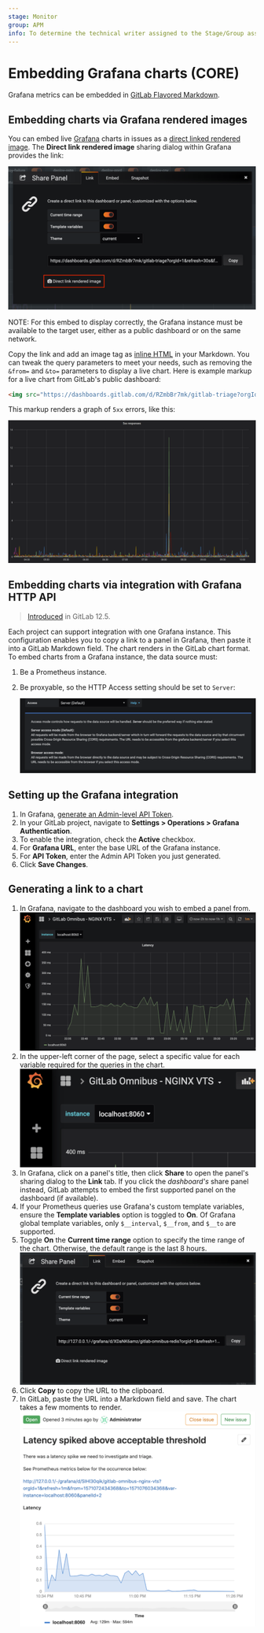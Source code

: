 ```yaml
---
stage: Monitor
group: APM
info: To determine the technical writer assigned to the Stage/Group associated with this page, see https://about.gitlab.com/handbook/engineering/ux/technical-writing/#designated-technical-writers
---
```


# Embedding Grafana charts **(CORE)**

Grafana metrics can be embedded in [GitLab Flavored Markdown](../../user/markdown.md).

## Embedding charts via Grafana rendered images

You can embed live [Grafana](https://docs.gitlab.com/omnibus/settings/grafana.html)
charts in issues as a
[direct linked rendered image](https://grafana.com/docs/grafana/latest/reference/share_panel/#direct-link-rendered-image).
The **Direct link rendered image** sharing dialog within Grafana provides the link:

![Grafana Direct Linked Rendered Image](img/grafana_live_embed.png)

NOTE:
For this embed to display correctly, the Grafana instance must be available to the
target user, either as a public dashboard or on the same network.

Copy the link and add an image tag as [inline HTML](../../user/markdown.md#inline-html)
in your Markdown. You can tweak the query parameters to meet your needs, such as
removing the `&from=` and `&to=` parameters to display a live chart. Here is example
markup for a live chart from GitLab's public dashboard:

```html
<img src="https://dashboards.gitlab.com/d/RZmbBr7mk/gitlab-triage?orgId=1&refresh=30s&var-env=gprd&var-environment=gprd&var-prometheus=prometheus-01-inf-gprd&var-prometheus_app=prometheus-app-01-inf-gprd&var-backend=All&var-type=All&var-stage=main&from=1580444107655&to=1580465707655"/>
```

This markup renders a graph of `5xx` errors, like this:

![Grafana dashboard embedded preview](img/grafana_embedded.png)

## Embedding charts via integration with Grafana HTTP API

> [Introduced](https://gitlab.com/gitlab-org/gitlab/-/issues/31376) in GitLab 12.5.

Each project can support integration with one Grafana instance. This configuration
enables you to copy a link to a panel in Grafana, then paste it into a GitLab Markdown
field. The chart renders in the GitLab chart format. To embed charts
from a Grafana instance, the data source must:

1. Be a Prometheus instance.
1. Be proxyable, so the HTTP Access setting should be set to `Server`:

   ![HTTP Proxy Access](img/http_proxy_access_v12_5.png)

## Setting up the Grafana integration

1. In Grafana, [generate an Admin-level API Token](https://grafana.com/docs/grafana/latest/http_api/auth/#create-api-token).
1. In your GitLab project, navigate to **Settings > Operations > Grafana Authentication**.
1. To enable the integration, check the **Active** checkbox.
1. For **Grafana URL**, enter the base URL of the Grafana instance.
1. For **API Token**, enter the Admin API Token you just generated.
1. Click **Save Changes**.

## Generating a link to a chart

1. In Grafana, navigate to the dashboard you wish to embed a panel from.
   ![Grafana Metric Panel](img/grafana_panel_v12_5.png)
1. In the upper-left corner of the page, select a specific value for each variable
   required for the queries in the chart.
   ![Select Query Variables](img/select_query_variables_v12_5.png)
1. In Grafana, click on a panel's title, then click **Share** to open the panel's
   sharing dialog to the **Link** tab. If you click the _dashboard's_ share panel
   instead, GitLab attempts to embed the first supported panel on the dashboard (if available).
1. If your Prometheus queries use Grafana's custom template variables, ensure the
   **Template variables** option is toggled to **On**. Of Grafana global template
   variables, only `$__interval`, `$__from`, and `$__to` are supported.
1. Toggle **On** the **Current time range** option to specify the time range of
   the chart. Otherwise, the default range is the last 8 hours.
   ![Grafana Sharing Dialog](img/grafana_sharing_dialog_v12_5.png)
1. Click **Copy** to copy the URL to the clipboard.
1. In GitLab, paste the URL into a Markdown field and save. The chart takes a few
   moments to render.
   ![GitLab Rendered Grafana Panel](img/rendered_grafana_embed_v12_5.png)
